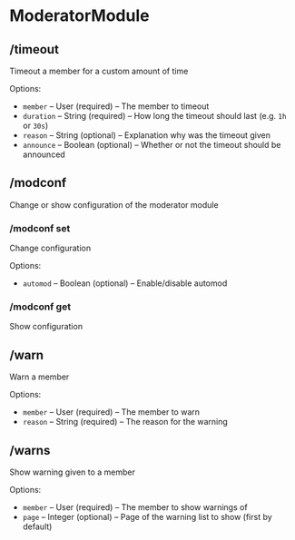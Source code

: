 # ModeratorModule

## /timeout

Timeout a member for a custom amount of time

Options:

- `member` &ndash; User (required) &ndash; The member to timeout
- `duration` &ndash; String (required) &ndash; How long the timeout should last (e.g. `1h` or `30s`)
- `reason` &ndash; String (optional) &ndash; Explanation why was the timeout given
- `announce` &ndash; Boolean (optional) &ndash; Whether or not the timeout should be announced

## /modconf

Change or show configuration of the moderator module

### /modconf set

Change configuration

Options:

- `automod` &ndash; Boolean (optional) &ndash; Enable/disable automod

### /modconf get

Show configuration


## /warn

Warn a member

Options:

- `member` &ndash; User (required) &ndash; The member to warn
- `reason` &ndash; String (required) &ndash; The reason for the warning

## /warns

Show warning given to a member

Options:

- `member` &ndash; User (required) &ndash; The member to show warnings of
- `page` &ndash; Integer (optional) &ndash; Page of the warning list to show (first by default)


